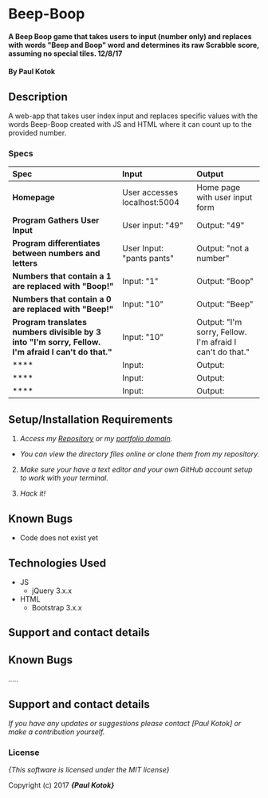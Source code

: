 # Beep-Boop

#### A Beep Boop game that takes users to input (number only) and replaces with words "Beep and Boop" word and determines its raw Scrabble score, assuming no special tiles. 12/8/17

#### By **Paul Kotok**

## Description

A web-app that takes user index input and replaces specific values with the words Beep-Boop created with JS and HTML where it can count up to the provided number.


### Specs
| Spec | Input | Output |
| :-------------     | :------------- | :------------- |
| **Homepage** | User accesses localhost:5004 | Home page with user input form |
| **Program Gathers User Input** | User input: "49" | Output: "49" |
| **Program differentiates between numbers and letters**| User Input: "pants pants" | Output: "not a number" |
| **Numbers that contain a 1 are replaced with "Boop!"**| Input: "1" | Output: "Boop" |
| **Numbers that contain a 0 are replaced with "Beep!"**| Input: "10" | Output: "Beep" |
| **Program translates numbers divisible by 3 into "I'm sorry, Fellow. I'm afraid I can't do that."**| Input: "10" | Output: "I'm sorry, Fellow. I'm afraid I can't do that." |
| ****| Input: | Output: |
| ****| Input:  | Output: |
| ****| Input:  | Output: |

## Setup/Installation Requirements

1. _Access my [Repository]() or my [portfolio domain]()._
* _You can view the directory files online or clone them from my repository._

2. _Make sure your have a text editor and your own GitHub account setup to work with your terminal._

3. _Hack it!_

## Known Bugs
* Code does not exist yet

## Technologies Used
* JS
  * jQuery 3.x.x
* HTML
  * Bootstrap 3.x.x

## Support and contact details

## Known Bugs

_....._

## Support and contact details

_If you have any updates or suggestions please contact [Paul Kotok] or make a contribution yourself._

### License

*{This software is licensed under the MIT license}*

Copyright (c) 2017 **_{Paul Kotok}_**
